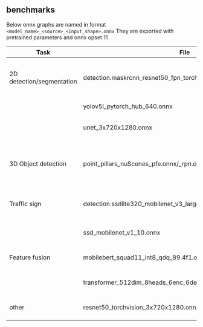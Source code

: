 ## benchmarks
Below onnx graphs are named in format `<model_name>_<source>_<input_shape>.onnx`
They are exported with pretrained parameters and onnx opset 11

| Task                      | File                                      | Model                 | Comment |
| -----------               | -----------                               | -----------           | ---------- |
| 2D detection/segmentation | detection.maskrcnn_resnet50_fpn_torchvision_3x720x1280.onnx | Mask R-CNN with resnet50 backbone and FPN | from torchvsion implementation |
|                           | yolov5l_pytorch_hub_640.onnx | YOLOv5 large  | from PyTorch Hub |
|                           | unet_3x720x1280.onnx | UNet  | from official PyTorch implementation |
| 3D Object detection       | point_pillars_nuScenes_pfe.onnx/_rpn.onnx | Pointpillars | exported from CenterPoint repo, pretrained with nuSences dataset |                   
| Traffic sign              | detection.ssdlite320_mobilenet_v3_large_torchvision_3x320x320.onnx | SSDlite with MobileNetV3 Large backbone | from torchvsion implementation |
|                           | ssd_mobilenet_v1_10.onnx | SSD with MobileNetV1 backbone | from onnx model zoo, opset 10 |
| Feature fusion            | mobilebert_squad11_int8_qdq_89.4f1.onnx | mobilebert | use NLP QA pretrained model |
|                           | transformer_512dim_8heads_6enc_6dec.onnx | pure multihead transformer | without pretrained parameters |
| other                     | resnet50_torchvision_3x720x1280.onnx | pure resnet50 for classification | from torchvsion implementation |
